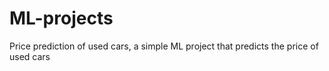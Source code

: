 # ML-projects
Price prediction of used cars, a simple ML project that predicts the price of used cars 
